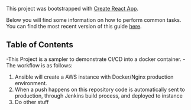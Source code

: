This project was bootstrapped with [Create React App](https://github.com/facebookincubator/create-react-app).

Below you will find some information on how to perform common tasks.<br>
You can find the most recent version of this guide [here](https://github.com/facebookincubator/create-react-app/blob/master/packages/react-scripts/template/README.md).

## Table of Contents

-This Project is a sampler to demonstrate CI/CD into a docker container.
-The workflow is as follows:
1. Ansible will create a AWS instance with Docker/Nginx production environment.
2. When a push happens on this repository code is automatically sent to production, through Jenkins build process, and deployed to instance
3. Do other stuff
